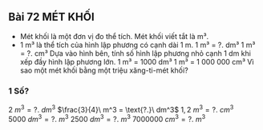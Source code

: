 ## Bài 72 MÉT KHỐI

* Mét khối là một đơn vị đo thể tích.
  Mét khối viết tắt là m³.
* 1 m³ là thể tích của hình lập phương có cạnh dài 1 m.
1 m³ = ?. dm³
1 m³ = ?. cm³
Dựa vào hình bên, tính số hình lập phương nhỏ cạnh 1 dm khi xếp đầy hình lập phương lớn.
1 m³ = 1000 dm³
1 m³ = 1 000 000 cm³
Vì sao một mét khối bằng một triệu xăng-ti-mét khối?

### 1 Số?
$2\ m^3 = \text{?.}\ dm^3$
$\frac{3}{4}\ m^3 = \text{?.}\ dm^3$
$1,2\ m^3 = \text{?.}\ cm^3$
$5000\ dm^3 = \text{?.}\ m^3$
$2500\ dm^3 = \text{?.}\ m^3$
$7000000\ cm^3 = \text{?.}\ m^3$

